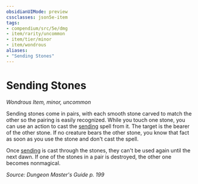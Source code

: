 ```yaml
---
obsidianUIMode: preview
cssclasses: json5e-item
tags:
- compendium/src/5e/dmg
- item/rarity/uncommon
- item/tier/minor
- item/wondrous
aliases: 
- "Sending Stones"
---
```

# Sending Stones
*Wondrous Item, minor, uncommon*  


Sending stones come in pairs, with each smooth stone carved to match the other so the pairing is easily recognized. While you touch one stone, you can use an action to cast the [sending](/Systems/5e/spells/sending.md) spell from it. The target is the bearer of the other stone. If no creature bears the other stone, you know that fact as soon as you use the stone and don't cast the spell.

Once [sending](/Systems/5e/spells/sending.md) is cast through the stones, they can't be used again until the next dawn. If one of the stones in a pair is destroyed, the other one becomes nonmagical.

*Source: Dungeon Master's Guide p. 199*